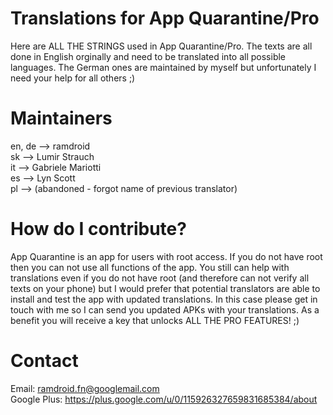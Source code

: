 Translations for App Quarantine/Pro
===================================

Here are ALL THE STRINGS used in App Quarantine/Pro. The texts are all done in English orginally and need to be translated into all possible languages. The German ones are maintained by myself but unfortunately I need your help for all others ;)



Maintainers
===========

en, de --> ramdroid<br>
sk --> Lumir Strauch<br>
it --> Gabriele Mariotti<br>
es --> Lyn Scott<br>
pl --> (abandoned - forgot name of previous translator)<br>



How do I contribute?
====================

App Quarantine is an app for users with root access. If you do not have root then you can not use all functions of the app. You still can help with translations even if you do not have root (and therefore can not verify all texts on your phone) but I would prefer that potential translators are able to install and test the app with updated translations. In this case please get in touch with me so I can send you updated APKs with your translations. As a benefit you will receive a key that unlocks ALL THE PRO FEATURES! ;)


Contact 
=======

Email: ramdroid.fn@googlemail.com<br>
Google Plus: https://plus.google.com/u/0/115926327659831685384/about<br>
